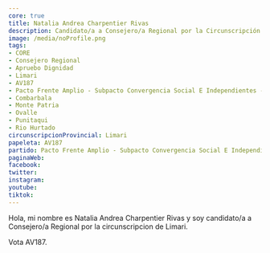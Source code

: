```yaml
---
core: true
title: Natalia Andrea Charpentier Rivas
description: Candidato/a a Consejero/a Regional por la Circunscripción de Limari
image: /media/noProfile.png
tags:
- CORE
- Consejero Regional
- Apruebo Dignidad
- Limari
- AV187
- Pacto Frente Amplio - Subpacto Convergencia Social E Independientes - Independientes
- Combarbala
- Monte Patria
- Ovalle
- Punitaqui
- Rio Hurtado
circunscripcionProvincial: Limari
papeleta: AV187
partido: Pacto Frente Amplio - Subpacto Convergencia Social E Independientes - Independientes
paginaWeb:
facebook:
twitter:
instagram:
youtube:
tiktok:
---
```

Hola, mi nombre es Natalia Andrea Charpentier Rivas y soy candidato/a a Consejero/a Regional por la circunscripcion de Limari.

Vota AV187.